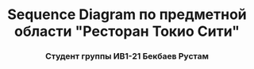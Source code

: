 <h1 align="center">Sequence Diagram по предметной области "Ресторан Токио Сити" </h1> 
<h3 align="center">Студент группы ИВ1-21 Бекбаев Рустам </h3>
